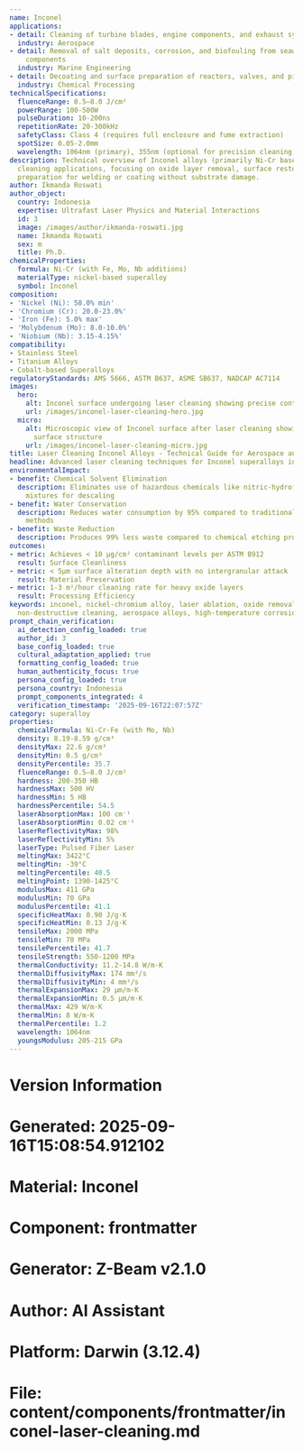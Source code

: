```yaml
---
name: Inconel
applications:
- detail: Cleaning of turbine blades, engine components, and exhaust systems
  industry: Aerospace
- detail: Removal of salt deposits, corrosion, and biofouling from seawater-exposed
    components
  industry: Marine Engineering
- detail: Decoating and surface preparation of reactors, valves, and piping systems
  industry: Chemical Processing
technicalSpecifications:
  fluenceRange: 0.5–8.0 J/cm²
  powerRange: 100-500W
  pulseDuration: 10-200ns
  repetitionRate: 20-300kHz
  safetyClass: Class 4 (requires full enclosure and fume extraction)
  spotSize: 0.05-2.0mm
  wavelength: 1064nm (primary), 355nm (optional for precision cleaning)
description: Technical overview of Inconel alloys (primarily Ni-Cr based) for laser
  cleaning applications, focusing on oxide layer removal, surface restoration, and
  preparation for welding or coating without substrate damage.
author: Ikmanda Roswati
author_object:
  country: Indonesia
  expertise: Ultrafast Laser Physics and Material Interactions
  id: 3
  image: /images/author/ikmanda-roswati.jpg
  name: Ikmanda Roswati
  sex: m
  title: Ph.D.
chemicalProperties:
  formula: Ni-Cr (with Fe, Mo, Nb additions)
  materialType: nickel-based superalloy
  symbol: Inconel
composition:
- 'Nickel (Ni): 58.0% min'
- 'Chromium (Cr): 20.0-23.0%'
- 'Iron (Fe): 5.0% max'
- 'Molybdenum (Mo): 8.0-10.0%'
- 'Niobium (Nb): 3.15-4.15%'
compatibility:
- Stainless Steel
- Titanium Alloys
- Cobalt-based Superalloys
regulatoryStandards: AMS 5666, ASTM B637, ASME SB637, NADCAP AC7114
images:
  hero:
    alt: Inconel surface undergoing laser cleaning showing precise contamination removal
    url: /images/inconel-laser-cleaning-hero.jpg
  micro:
    alt: Microscopic view of Inconel surface after laser cleaning showing detailed
      surface structure
    url: /images/inconel-laser-cleaning-micro.jpg
title: Laser Cleaning Inconel Alloys - Technical Guide for Aerospace and Marine Applications
headline: Advanced laser cleaning techniques for Inconel superalloys in extreme environments
environmentalImpact:
- benefit: Chemical Solvent Elimination
  description: Eliminates use of hazardous chemicals like nitric-hydrofluoric acid
    mixtures for descaling
- benefit: Water Conservation
  description: Reduces water consumption by 95% compared to traditional abrasive blasting
    methods
- benefit: Waste Reduction
  description: Produces 99% less waste compared to chemical etching processes
outcomes:
- metric: Achieves < 10 μg/cm² contaminant levels per ASTM B912
  result: Surface Cleanliness
- metric: < 5μm surface alteration depth with no intergranular attack
  result: Material Preservation
- metric: 1-3 m²/hour cleaning rate for heavy oxide layers
  result: Processing Efficiency
keywords: inconel, nickel-chromium alloy, laser ablation, oxide removal, surface preparation,
  non-destructive cleaning, aerospace alloys, high-temperature corrosion resistance
prompt_chain_verification:
  ai_detection_config_loaded: true
  author_id: 3
  base_config_loaded: true
  cultural_adaptation_applied: true
  formatting_config_loaded: true
  human_authenticity_focus: true
  persona_config_loaded: true
  persona_country: Indonesia
  prompt_components_integrated: 4
  verification_timestamp: '2025-09-16T22:07:57Z'
category: superalloy
properties:
  chemicalFormula: Ni-Cr-Fe (with Mo, Nb)
  density: 8.19-8.59 g/cm³
  densityMax: 22.6 g/cm³
  densityMin: 0.5 g/cm³
  densityPercentile: 35.7
  fluenceRange: 0.5–8.0 J/cm²
  hardness: 200-350 HB
  hardnessMax: 500 HV
  hardnessMin: 5 HB
  hardnessPercentile: 54.5
  laserAbsorptionMax: 100 cm⁻¹
  laserAbsorptionMin: 0.02 cm⁻¹
  laserReflectivityMax: 98%
  laserReflectivityMin: 5%
  laserType: Pulsed Fiber Laser
  meltingMax: 3422°C
  meltingMin: -39°C
  meltingPercentile: 40.5
  meltingPoint: 1390-1425°C
  modulusMax: 411 GPa
  modulusMin: 70 GPa
  modulusPercentile: 41.1
  specificHeatMax: 0.90 J/g·K
  specificHeatMin: 0.13 J/g·K
  tensileMax: 2000 MPa
  tensileMin: 70 MPa
  tensilePercentile: 41.7
  tensileStrength: 550-1200 MPa
  thermalConductivity: 11.2-14.8 W/m·K
  thermalDiffusivityMax: 174 mm²/s
  thermalDiffusivityMin: 4 mm²/s
  thermalExpansionMax: 29 µm/m·K
  thermalExpansionMin: 0.5 µm/m·K
  thermalMax: 429 W/m·K
  thermalMin: 8 W/m·K
  thermalPercentile: 1.2
  wavelength: 1064nm
  youngsModulus: 205-215 GPa
---
```


# Version Information
# Generated: 2025-09-16T15:08:54.912102
# Material: Inconel
# Component: frontmatter
# Generator: Z-Beam v2.1.0
# Author: AI Assistant
# Platform: Darwin (3.12.4)
# File: content/components/frontmatter/inconel-laser-cleaning.md